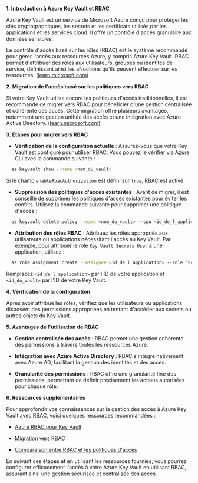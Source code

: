 **1. Introduction à Azure Key Vault et RBAC**

Azure Key Vault est un service de Microsoft Azure conçu pour protéger les clés cryptographiques, les secrets et les certificats utilisés par les applications et les services cloud. Il offre un contrôle d'accès granulaire aux données sensibles.

Le contrôle d'accès basé sur les rôles (RBAC) est le système recommandé pour gérer l'accès aux ressources Azure, y compris Azure Key Vault. RBAC permet d'attribuer des rôles aux utilisateurs, groupes ou identités de service, définissant ainsi les aNoctions qu'ils peuvent effectuer sur les ressources. ([learn.microsoft.com](https://learn.microsoft.com/en-us/azure/key-vault/general/rbac-access-policy?utm_source=chatgpt.com))

**2. Migration de l'accès basé sur les politiques vers RBAC**

Si votre Key Vault utilise encore les politiques d'accès traditionnelles, il est recommandé de migrer vers RBAC pour bénéficier d'une gestion centralisée et cohérente des accès. Cette migration offre plusieurs avantages, notamment une gestion unifiée des accès et une intégration avec Azure Active Directory. ([learn.microsoft.com](https://learn.microsoft.com/en-us/azure/key-vault/general/rbac-migration?utm_source=chatgpt.com))

**3. Étapes pour migrer vers RBAC**

- **Vérification de la configuration actuelle** : Assurez-vous que votre Key Vault est configuré pour utiliser RBAC. Vous pouvez le vérifier via Azure CLI avec la commande suivante :

```bash
  az keyvault show --name <nom_du_vault>
```

Si le champ `enableRbacAuthorization` est défini sur `true`, RBAC est activé.

- **Suppression des politiques d'accès existantes** : Avant de migrer, il est conseillé de supprimer les politiques d'accès existantes pour éviter les conflits. Utilisez la commande suivante pour supprimer une politique d'accès :

```bash
  az keyvault delete-policy --name <nom_du_vault> --spn <id_de_l_application>
```

- **Attribution des rôles RBAC** : Attribuez les rôles appropriés aux utilisateurs ou applications nécessitant l'accès au Key Vault. Par exemple, pour attribuer le rôle `Key Vault Secrets User` à une application, utilisez :

```bash
  az role assignment create --assignee <id_de_l_application> --role "Key Vault Secrets User" --scope <id_du_vault>
```

Remplacez `<id_de_l_application>` par l'ID de votre application et `<id_du_vault>` par l'ID de votre Key Vault.

**4. Vérification de la configuration**

Après avoir attribué les rôles, vérifiez que les utilisateurs ou applications disposent des permissions appropriées en tentant d'accéder aux secrets ou autres objets du Key Vault.

**5. Avantages de l'utilisation de RBAC**

- **Gestion centralisée des accès** : RBAC permet une gestion cohérente des permissions à travers toutes les ressources Azure.

- **Intégration avec Azure Active Directory** : RBAC s'intègre nativement avec Azure AD, facilitant la gestion des identités et des accès.

- **Granularité des permissions** : RBAC offre une granularité fine des permissions, permettant de définir précisément les actions autorisées pour chaque rôle.

**6. Ressources supplémentaires**

Pour approfondir vos connaissances sur la gestion des accès à Azure Key Vault avec RBAC, voici quelques ressources recommandées :

- [Azure RBAC pour Key Vault](https://learn.microsoft.com/en-us/azure/key-vault/general/rbac-guide)

- [Migration vers RBAC](https://learn.microsoft.com/en-us/azure/key-vault/general/rbac-migration)

- [Comparaison entre RBAC et les politiques d'accès](https://learn.microsoft.com/en-us/azure/key-vault/general/rbac-access-policy)

En suivant ces étapes et en utilisant les ressources fournies, vous pourrez configurer efficacement l'accès à votre Azure Key Vault en utilisant RBAC, assurant ainsi une gestion sécurisée et centralisée des accès.
